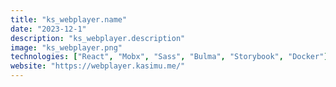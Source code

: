 ```yaml
---
title: "ks_webplayer.name"
date: "2023-12-1"
description: "ks_webplayer.description"
image: "ks_webplayer.png"
technologies: ["React", "Mobx", "Sass", "Bulma", "Storybook", "Docker"]
website: "https://webplayer.kasimu.me/"
---
```

